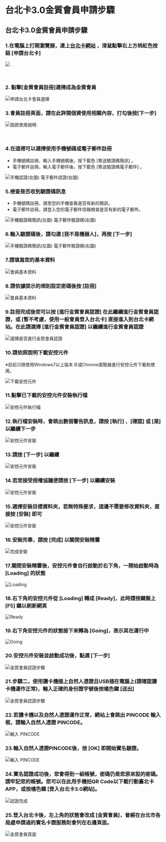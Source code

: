 # 台北卡3.0金質會員申請步驟

## 台北卡3.0金質會員申請步驟 <a id="bei-ka-3-0-yi-ban-shen-bu"></a>

### 1.在電腦上打開瀏覽器，連上[台北卡網站](https://id.taipei/tpcd) ，滑鼠點擊右上方桃紅色按鈕 \[申請台北卡\] <a id="1-zai-shang-da-qi-shang-bei-ka-zhan-httpsidtaipeitpcd-hua-shu-tao-se-an-shen-bei-ka"></a>

![](https://blobscdn.gitbook.com/v0/b/gitbook-28427.appspot.com/o/assets%2F-LAqos0JTqq2LFNwXzku%2F-LAqovmMw_bcb_h54pqg%2F-LAqpzGz2lHmt5UNvBR0%2F2018-04-23_145107.png?alt=media&token=c1714621-c0b7-4b6f-8edc-e0fb432a685e)

​

### 2. 點擊\[金質會員註冊\]選擇成為金質會員 <a id="2-yi-ban-cheng-yi-ban"></a>

![&#x7533;&#x8ACB;&#x53F0;&#x5317;&#x5361;&#x6703;&#x54E1;&#x9078;&#x64C7;](.gitbook/assets/hui-yuan-zhu-ce-jin-zhi-hui-yuan.png)



### 3.會員註冊頁面，請在此詳閱個資使用相關內容，打勾後按\[下一步\] <a id="3-yi-ban-mian-zai-ci-shi-yong-xiang-rong-da-gou-an-xia-yi-bu"></a>

![&#x500B;&#x8CC7;&#x4F7F;&#x7528;&#x8AAA;&#x660E;](.gitbook/assets/ge-zi-tiao-kuan.png)

​

### 4.在這裡可以選擇使用手機號碼或電子郵件註冊 <a id="4-zai-ke-yi-yong-shou-huo-zi-jian-yi-shou-li-ru-shou-an-xia-se-ji-song"></a>

* 手機號碼註冊，輸入手機號碼後，按下藍色 \[寄送驗證碼簡訊\] 。
* 電子郵件註冊，輸入電子郵件後，按下藍色 \[寄送驗證碼電子郵件\] 。

![&#x624B;&#x6A5F;&#x8A8D;&#x8B49;\(&#x5DE6;&#x5716;\)                                     &#x96FB;&#x5B50;&#x90F5;&#x4EF6;&#x8A8D;&#x8B49;\(&#x53F3;&#x5716;\)](.gitbook/assets/yan-zheng-fang-shi%20%283%29.png)



### 5.檢查是否收到驗證碼訊息 <a id="5-cha-nin-de-shou-shi-fou-shou-dao-huo-shi-nin-zi-jian-de-deng-ru-nin-de-zi-jian-xin-xiang-cha-shi-fou-you-xin-de-zi-jian"></a>

* 手機號碼註冊，請至您的手機查看是否有新的簡訊。
* 電子郵件註冊，請登入您的電子郵件信箱檢查是否有新的電子郵件。

![&#x624B;&#x6A5F;&#x9A57;&#x8B49;&#x78BC;&#x7C21;&#x8A0A;\(&#x5DE6;&#x5716;\)                    &#x96FB;&#x5B50;&#x90F5;&#x4EF6;&#x9A57;&#x8B49;&#x78BC;\(&#x53F3;&#x5716;\)](.gitbook/assets/ren-zheng-xun-xi%20%281%29.png)



### 6.輸入驗證碼後，請勾選 \[我不是機器人\]，再按 \[下一步\]  <a id="6-zai-bei-ka-zhan-shang-ru-shou-de-gou-wo-bu-shi-qi-ren-zai-an-hui-se-xia-yi-bu"></a>

![&#x624B;&#x6A5F;&#x9A57;&#x8B49;&#x78BC;&#x7C21;&#x8A0A;\(&#x5DE6;&#x5716;\)                    &#x96FB;&#x5B50;&#x90F5;&#x4EF6;&#x9A57;&#x8B49;&#x78BC;\(&#x53F3;&#x5716;\)](.gitbook/assets/ren-zheng-ma.png)



### ​7.請填寫您的基本資料 <a id="7-tian-nin-de-ji-ben-liao-ru-guo-nin-ceng-lu-shi-min-zai-ci-an-yi-lu-shi-min-liao-ruo-nin-you-facebookgoogle-or-msn-de-ye-ke-yi-zai-ci-ru-liao-yi-xia-de-an-li-bu-lu-shi-min-huo-qi-ta-she-qun-ru-liao"></a>

![&#x6703;&#x54E1;&#x57FA;&#x672C;&#x8CC7;&#x6599;](.gitbook/assets/hui-yuan-zhu-ce-ge-ren-zi-liao%20%281%29.png)



### 8.請依據提示的規則設定密碼後按 \[註冊\] <a id="8-yi-ti-shi-de-ding-mi-an"></a>

![&#x6703;&#x54E1;&#x57FA;&#x672C;&#x8CC7;&#x6599;](.gitbook/assets/hui-yuan-zhu-ce-ge-ren-zi-liao-mi-ma.png)



### 9.註冊完成後您可以按 \[進行金質會員認證\] 在此繼續進行金質會員認證，或 \[暫不考慮，使用一般會員登入台北卡\] 直接進入到台北卡網站。在此請選擇 \[進行金質會員認證\] 以繼續進行金質會員認證 <a id="9-wan-cheng-nin-ke-yi-an-shi-zai-ci-hang-jin-huo-fou-zhi-jie-ru-dao-bei-ka-zhan"></a>

![&#x9078;&#x64C7;&#x662F;&#x5426;&#x9032;&#x884C;&#x91D1;&#x8CEA;&#x6703;&#x54E1;&#x8A8D;&#x8B49;](.gitbook/assets/yi-ban-hui-yuan-sheng-ji-jin-zhi-hui-yuan%20%281%29.png)



### 10.請依照說明下載安控元件

※目前只限使用Windows7以上版本 IE或Chrome瀏覽器進行安控元件下載和使用。

![&#x4E0B;&#x8F09;&#x5B89;&#x63A7;&#x5143;&#x4EF6;](.gitbook/assets/sheng-ji-jin-zhi-hui-yuan-an-kong-yuan-jian-xia-zai-1.png)



### 11.點擊已下載的安控元件安裝執行檔

![&#x5B89;&#x63A7;&#x5143;&#x4EF6;&#x57F7;&#x884C;&#x6A94;](.gitbook/assets/sheng-ji-jin-zhi-hui-yuan-an-kong-yuan-jian-xia-zai.png)



### 12.執行檔安裝時，會跳出數個警告訊息，請按 \[執行\] 、\[確認\] 或 \[是\]以繼續下一步

![&#x5B89;&#x63A7;&#x5143;&#x4EF6;&#x5B89;&#x88DD;](.gitbook/assets/2018-04-26_101241.png)



### 13.請按 \[下一步\] 以繼續

![&#x5B89;&#x63A7;&#x5143;&#x4EF6;&#x5B89;&#x88DD;](.gitbook/assets/005.png)



### 14.若您接受授權協議便請按 \[下一步\] 以繼續安裝

![&#x5B89;&#x63A7;&#x5143;&#x4EF6;&#x5B89;&#x88DD;](.gitbook/assets/006.png)



### 15.選擇安裝目標資料夾，若無特殊要求，這邊不需要修改資料夾，直接按 \[安裝\] 即可

![&#x5B89;&#x63A7;&#x5143;&#x4EF6;&#x5B89;&#x88DD;](.gitbook/assets/2018-04-26_101354.png)



### 16.安裝完畢，請按 \[完成\] 以關閉安裝精靈

![&#x5B8C;&#x6210;&#x5B89;&#x88DD;](.gitbook/assets/007%20%283%29.png)



### 17.關閉安裝精靈後，安控元件會自行啟動於右下角，一開始啟動時為 \[Loading\] 的狀態

![Loading](.gitbook/assets/2018-04-26_101528.png)



### 18.右下角的安控元件從 \[Loading\] 轉成 \[Ready\]，此時請按鍵盤上 \[F5\] 鍵以刷新網頁

![Ready](.gitbook/assets/2018-04-26_101541.png)



### 19.右下角安控元件的狀態接下來轉為 \[Going\]，表示其在運行中

![Going](.gitbook/assets/2018-04-26_101613.png)

### 20.安控元件安裝並啟動成功後，點選 \[下一步\]

![&#x91D1;&#x8CEA;&#x6703;&#x54E1;&#x8A8D;&#x8B49;&#x6B65;&#x9A5F;](.gitbook/assets/jin-zhi-hui-yuan-ren-zheng-xia-yi-bu.png)



### 21.步驟二，使用讀卡機插上自然人憑證且USB插在電腦上\(請確認讀卡機運作正常\)，輸入正確的身份證字號後按橘色鍵 \[送出\]

![&#x91D1;&#x8CEA;&#x6703;&#x54E1;&#x8A8D;&#x8B49;&#x6B65;&#x9A5F;](.gitbook/assets/011%20%281%29.png)



### 22.若讀卡機以及自然人憑證運作正常，網站上會跳出 PINCODE 輸入框，請輸入自然人憑證 PINCODE。

![&#x8F38;&#x5165; PINCODE](.gitbook/assets/012.png)



### 23.輸入自然人憑證PINCODE後，按 \[OK\] 即開始實名驗證。

![&#x8F38;&#x5165; PINCODE](.gitbook/assets/2018-04-26_103352.png)



### 24.實名認證成功後，您會得到一組帳號，密碼仍是您原來設的密碼。請牢記您的帳號。您可以在此用手機拍QR Code以下載行動臺北卡APP，或按橘色鍵 \[登入台北卡3.0網站\]。

![&#x8A8D;&#x8B49;&#x5B8C;&#x6210;](.gitbook/assets/2018-04-27_160008.png)



### 25.登入台北卡後，左上角的狀態會改成 \[金質會員\]，曾經在台北市各局處申請過的實名卡證服務則會列在右邊頁面。

![&#x91D1;&#x8CEA;&#x6703;&#x54E1;&#x9801;&#x9762;](.gitbook/assets/2018-04-27_161133%20%281%29.png)





